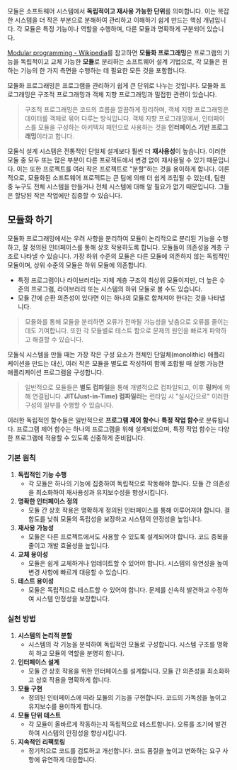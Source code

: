 모듈은 소프트웨어 시스템에서 **독립적이고 재사용 가능한 단위**를 의미합니다. 이는 복잡한 시스템을 더 작은 부분으로 분해하여 관리하고 이해하기 쉽게 만드는 핵심 개념입니다. 각 모듈은 특정 기능이나 역할을 수행하며, 다른 모듈과 명확하게 구분되어 있습니다.

[Modular programming - Wikipedia](https://en.wikipedia.org/wiki/Modular_programming)를 참고하면 **모듈화 프로그래밍**은 프로그램의 기능을 독립적이고 교체 가능한 **모듈**로 분리하는 소프트웨어 설계 기법으로, 각 모듈은 원하는 기능의 한 가지 측면을 수행하는 데 필요한 모든 것을 포함합니다.

모듈화 프로그래밍은 프로그램을 관리하기 쉽게 큰 단위로 나누는 것입니다. 모듈화 프로그래밍은 구조적 프로그래밍과 객체 지향 프로그래밍과 밀접한 관련이 있습니다. 

>구조적 프로그래밍은 코드의 흐름을 깔끔하게 정리하며, 객체 지향 프로그래밍은 데이터를 객체로 묶어 다루는 방식입니다. 객체 지향 프로그래밍에서, 인터페이스를 모듈을 구성하는 아키텍처 패턴으로 사용하는 것을 **인터페이스 기반 프로그래밍**이라고 합니다.

모듈식 설계 시스템은 전통적인 단일체 설계보다 훨씬 더 **재사용성**이 높습니다. 이러한 모듈 중 모두 또는 많은 부분이 다른 프로젝트에서 변경 없이 재사용될 수 있기 때문입니다. 이는 또한 프로젝트를 여러 작은 프로젝트로 "분할"하는 것을 용이하게 합니다. 이론적으로, 모듈화된 소프트웨어 프로젝트는 큰 팀에 의해 더 쉽게 조립될 수 있는데, 팀원 중 누구도 전체 시스템을 만들거나 전체 시스템에 대해 알 필요가 없기 때문입니다. 그들은 할당된 작은 작업에만 집중할 수 있습니다.

## 모듈화 하기
모듈화 프로그래밍에서는 우려 사항을 분리하여 모듈이 논리적으로 분리된 기능을 수행하고, 잘 정의된 인터페이스를 통해 상호 작용하도록 합니다. 모듈들이 의존성을 계층 구조로 나타낼 수 있습니다. 가장 하위 수준의 모듈은 다른 모듈에 의존하지 않는 독립적인 모듈이며, 상위 수준의 모듈은 하위 모듈에 의존합니다. 

* 특정 프로그램이나 라이브러리는 자체 계층 구조의 최상위 모듈이지만, 더 높은 수준의 프로그램, 라이브러리 또는 시스템의 하위 모듈로 볼 수도 있습니다.
* 모듈 간에 순환 의존성이 있다면 이는 하나의 모듈로 합쳐져야 한다는 것을 나타냅니다.

>모듈화를 통해 모듈을 분리하면 오류가 전파될 가능성을 낮춤으로 오류를 줄이는 데도 기여합니다. 또한 각 모듈별로 테스트 함으로 문제의 원인을 빠르게 파악하고 해결할 수 있습니다.

모듈식 시스템을 만들 때는 가장 작은 구성 요소가 전체인 단일체(monolithic) 애플리케이션을 만드는 대신, 여러 작은 모듈을 별도로 작성하여 함께 조합될 때 실행 가능한 애플리케이션 프로그램을 구성합니다.

>일반적으로 모듈들은 **별도 컴파일**을 통해 개별적으로 컴파일되고, 이후 **링커**에 의해 연결됩니다. **JIT(Just-in-Time) 컴파일러**는 런타임 시 "실시간으로" 이러한 구성의 일부를 수행할 수 있습니다.

이러한 독립적인 함수들은 일반적으로 **프로그램 제어 함수**나 **특정 작업 함수**로 분류됩니다. 프로그램 제어 함수는 하나의 프로그램을 위해 설계되었으며, 특정 작업 함수는 다양한 프로그램에 적용할 수 있도록 신중하게 준비됩니다.

### **기본 원칙**
1. **독립적인 기능 수행**
    - 각 모듈은 하나의 기능에 집중하여 독립적으로 작동해야 합니다. 모듈 간 의존성을 최소화하여 재사용성과 유지보수성을 향상시킵니다.
2. **명확한 인터페이스 정의**
    - 모듈 간 상호 작용은 명확하게 정의된 인터페이스를 통해 이루어져야 합니다. 결합도를 낮춰 모듈의 독립성을 보장하고 시스템의 안정성을 높입니다.
3. **재사용 가능성**
    - 모듈은 다른 프로젝트에서도 사용할 수 있도록 설계되어야 합니다. 코드 중복을 줄이고 개발 효율성을 높입니다.
4. **교체 용이성**
    - 모듈은 쉽게 교체하거나 업데이트할 수 있어야 합니다. 시스템의 유연성을 높여 변경 사항에 빠르게 대응할 수 있습니다.
5. **테스트 용이성**
    - 모듈은 독립적으로 테스트할 수 있어야 합니다. 문제를 신속히 발견하고 수정하여 시스템 안정성을 보장합니다.

### **실천 방법**
1. **시스템의 논리적 분할**
    - 시스템의 각 기능을 분석하여 독립적인 모듈로 구성합니다. 시스템 구조를 명확히 하고 모듈의 역할을 분명히 합니다.
2. **인터페이스 설계**
    - 모듈 간 상호 작용을 위한 인터페이스를 설계합니다. 모듈 간 의존성을 최소화하고 상호 작용을 명확하게 합니다.
3. **모듈 구현**
    - 정의된 인터페이스에 따라 모듈의 기능을 구현합니다. 코드의 가독성을 높이고 유지보수를 용이하게 합니다.
4. **모듈 단위 테스트**
    - 각 모듈이 올바르게 작동하는지 독립적으로 테스트합니다. 오류를 조기에 발견하여 시스템의 안정성을 향상시킵니다.
5. **지속적인 리팩토링**
    - 정기적으로 코드를 검토하고 개선합니다. 코드 품질을 높이고 변화하는 요구 사항에 유연하게 대응합니다.